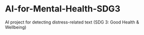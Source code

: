 # AI-for-Mental-Health-SDG3
AI project for detecting distress-related text (SDG 3: Good Health &amp; Wellbeing)
